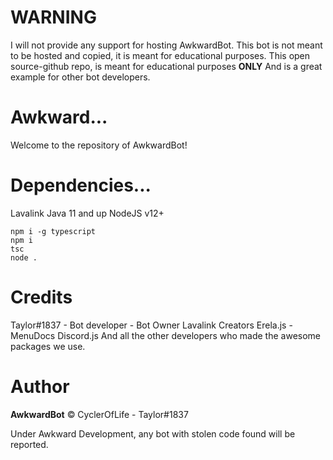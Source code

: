 # WARNING
I will not provide any support for hosting AwkwardBot.
This bot is not meant to be hosted and copied, it is meant for educational purposes.
This open source-github repo, is meant for educational purposes **ONLY**
And is a great example for other bot developers.

# Awkward...
Welcome to the repository of AwkwardBot!

# Dependencies...
Lavalink
Java 11 and up
NodeJS v12+

    npm i -g typescript
    npm i 
    tsc
    node .
 
# Credits
Taylor#1837 - Bot developer - Bot Owner
Lavalink Creators
Erela.js - MenuDocs
Discord.js
And all the other developers who made the awesome packages we use.

# Author
**AwkwardBot** © CyclerOfLife - Taylor#1837


Under Awkward Development, any bot with stolen code found will be reported.
